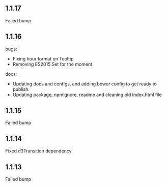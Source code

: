 1.1.17
----------
Failed bump

1.1.16
----------
bugs:

* Fixing hour format on Tooltip
* Removing ES2015 Set for the moment

docs:

* Updating docs and configs, and adding bower config to get ready to publish.
* Updating package, npmignore, readme and cleaning old index.html file

1.1.15
----------
Failed bump

1.1.14
----------
Fixed d3Transition dependency

1.1.13
----------
Failed bump
